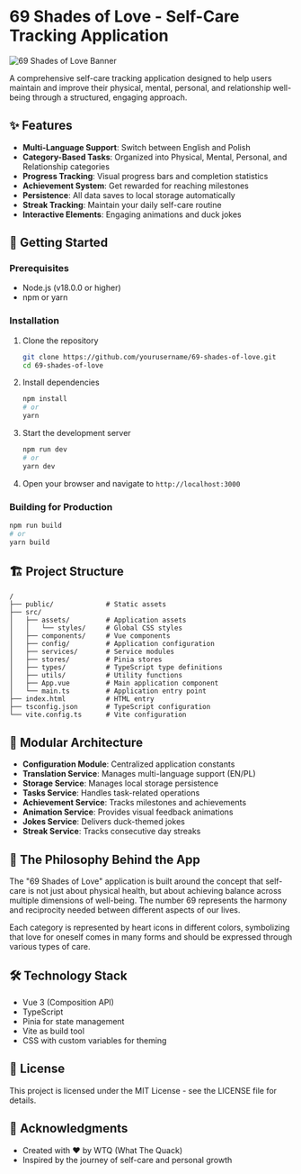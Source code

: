 # 69 Shades of Love - Self-Care Tracking Application

![69 Shades of Love Banner](https://i.ibb.co/k2TMGWD/banner.png)

A comprehensive self-care tracking application designed to help users maintain and improve their physical, mental, personal, and relationship well-being through a structured, engaging approach.

## ✨ Features

- **Multi-Language Support**: Switch between English and Polish
- **Category-Based Tasks**: Organized into Physical, Mental, Personal, and Relationship categories
- **Progress Tracking**: Visual progress bars and completion statistics
- **Achievement System**: Get rewarded for reaching milestones
- **Persistence**: All data saves to local storage automatically
- **Streak Tracking**: Maintain your daily self-care routine
- **Interactive Elements**: Engaging animations and duck jokes

## 🚀 Getting Started

### Prerequisites

- Node.js (v18.0.0 or higher)
- npm or yarn

### Installation

1. Clone the repository
   ```bash
   git clone https://github.com/yourusername/69-shades-of-love.git
   cd 69-shades-of-love
   ```

2. Install dependencies
   ```bash
   npm install
   # or
   yarn
   ```

3. Start the development server
   ```bash
   npm run dev
   # or
   yarn dev
   ```

4. Open your browser and navigate to `http://localhost:3000`

### Building for Production

```bash
npm run build
# or
yarn build
```

## 🏗️ Project Structure

```
/
├── public/             # Static assets
├── src/
│   ├── assets/         # Application assets
│   │   └── styles/     # Global CSS styles
│   ├── components/     # Vue components
│   ├── config/         # Application configuration
│   ├── services/       # Service modules
│   ├── stores/         # Pinia stores
│   ├── types/          # TypeScript type definitions
│   ├── utils/          # Utility functions
│   ├── App.vue         # Main application component
│   └── main.ts         # Application entry point
├── index.html          # HTML entry
├── tsconfig.json       # TypeScript configuration
└── vite.config.ts      # Vite configuration
```

## 🧩 Modular Architecture

- **Configuration Module**: Centralized application constants
- **Translation Service**: Manages multi-language support (EN/PL)
- **Storage Service**: Manages local storage persistence
- **Tasks Service**: Handles task-related operations
- **Achievement Service**: Tracks milestones and achievements
- **Animation Service**: Provides visual feedback animations
- **Jokes Service**: Delivers duck-themed jokes
- **Streak Service**: Tracks consecutive day streaks

## 🧠 The Philosophy Behind the App

The "69 Shades of Love" application is built around the concept that self-care is not just about physical health, but about achieving balance across multiple dimensions of well-being. The number 69 represents the harmony and reciprocity needed between different aspects of our lives.

Each category is represented by heart icons in different colors, symbolizing that love for oneself comes in many forms and should be expressed through various types of care.

## 🛠️ Technology Stack

- Vue 3 (Composition API)
- TypeScript
- Pinia for state management
- Vite as build tool
- CSS with custom variables for theming

## 📝 License

This project is licensed under the MIT License - see the LICENSE file for details.

## 🦆 Acknowledgments

- Created with ❤️ by WTQ (What The Quack)
- Inspired by the journey of self-care and personal growth